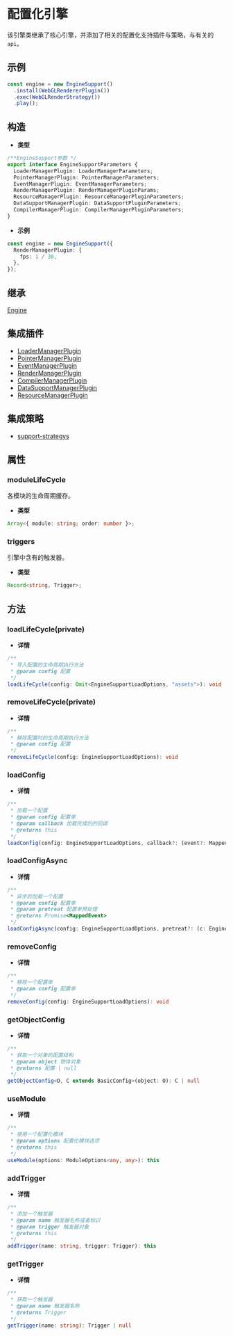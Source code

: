 # 配置化引擎

该引擎类继承了核心引擎，并添加了相关的配置化支持插件与策略，与有关的`api`。

## 示例

```ts
const engine = new EngineSupport()
  .install(WebGLRendererPlugin())
  .exec(WebGLRenderStrategy())
  .play();
```

## 构造

- **类型**

```ts
/**EngineSupport参数 */
export interface EngineSupportParameters {
  LoaderManagerPlugin: LoaderManagerParameters;
  PointerManagerPlugin: PointerManagerParameters;
  EventManagerPlugin: EventManagerParameters;
  RenderManagerPlugin: RenderManagerPluginParams;
  ResourceManagerPlugin: ResourceManagerPluginParameters;
  DataSupportManagerPlugin: DataSupportPluginParameters;
  CompilerManagerPlugin: CompilerManagerPluginParameters;
}
```

- **示例**

```ts
const engine = new EngineSupport({
  RenderManagerPlugin: {
    fps: 1 / 30,
  },
});
```

## 继承

[Engine](../core/Engine.md)

## 集成插件

- [LoaderManagerPlugin](../../library/plugins/plugin-loader-manager.md)
- [PointerManagerPlugin](../../library/plugins/plugin-pointer-manager.md)
- [EventManagerPlugin](../../library/plugins/plugin-event-manager.md)
- [RenderManagerPlugin](../../library/plugins/plugin-render-manager.md)
- [CompilerManagerPlugin](./plugin-compiler-manager.md)
- [DataSupportManagerPlugin](./plugin-data-support-manager.md)
- [ResourceManagerPlugin](./plugin-resource-manager.md)

## 集成策略

- [support-strategys](./strategy.md)

## 属性

### moduleLifeCycle

各模块的生命周期缓存。

- **类型**

```ts
Array<{ module: string; order: number }>;
```

### triggers

引擎中含有的触发器。

- **类型**

```ts
Record<string, Trigger>;
```

## 方法

### loadLifeCycle(private)

- **详情**

```ts
/**
 * 导入配置的生命周期执行方法
 * @param config 配置
 */
loadLifeCycle(config: Omit<EngineSupportLoadOptions, "assets">): void
```

### removeLifeCycle(private)

- **详情**

```ts
/**
 * 移除配置时的生命周期执行方法
 * @param config 配置
 */
removeLifeCycle(config: EngineSupportLoadOptions): void
```

### loadConfig

- **详情**

```ts
/**
 * 加载一个配置
 * @param config 配置单
 * @param callback 加载完成后的回调
 * @returns this
 */
loadConfig(config: EngineSupportLoadOptions, callback?: (event?: MappedEvent) => void): this
```

### loadConfigAsync

- **详情**

```ts
/**
 * 异步的加载一个配置
 * @param config 配置单
 * @param pretreat 配置单预处理
 * @returns Promise<MappedEvent>
 */
loadConfigAsync(config: EngineSupportLoadOptions, pretreat?: (c: EngineSupportLoadOptions) => EngineSupportLoadOptions): Promise<MappedEvent>
```

### removeConfig

- **详情**

```ts
/**
 * 移除一个配置单
 * @param config 配置单
 */
removeConfig(config: EngineSupportLoadOptions): void
```

### getObjectConfig

- **详情**

```ts
/**
 * 获取一个对象的配置结构
 * @param object 物体对象
 * @returns 配置 | null
 */
getObjectConfig<O, C extends BasicConfig>(object: O): C | null
```

### useModule

- **详情**

```ts
/**
 * 使用一个配置化模块
 * @param options 配置化模块选项
 * @returns this
 */
useModule(options: ModuleOptions<any, any>): this
```

### addTrigger

- **详情**

```ts
/**
 * 添加一个触发器
 * @param name 触发器名称或者标识
 * @param trigger 触发器对象
 * @returns this
 */
addTrigger(name: string, trigger: Trigger): this
```

### getTrigger

- **详情**

```ts
/**
 * 获取一个触发器
 * @param name 触发器名称
 * @returns Trigger
 */
getTrigger(name: string): Trigger | null
```
